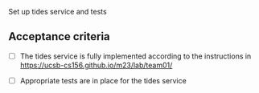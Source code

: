 Set up tides service and tests

## Acceptance criteria

- [ ] The tides service is fully implemented according to the instructions in <https://ucsb-cs156.github.io/m23/lab/team01/>
- [ ] Appropriate tests are in place for the tides service

